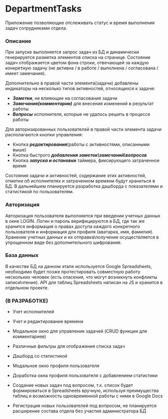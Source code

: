 # DepartmentTasks

Приложение позволяющие отслеживать статус и время выполнения задач сотрудниками отдела.

### Описание

При запуске выполняется запрос задач из БД и динамически генерируется разметка элементов списка на странице. Состояние задач отображается цветом фона строки, отвечающей за каждую конкретную задачу (не активна / в работе / выполнена / согласована / имеет замечания).

Дополнительно в правой части элемента(задачи) добавлены индикаторы на несколько типов активностей, относящихся к задаче:

- **_Заметки_**, не влияющие на согласование задачи
- **_Замечания(комментарии)_** для внесения изменений в результат работы
- **_Вопросы_** исполнителя, которые не удалось решить в процессе работы

Для авторизированных пользователей в правой части элемента задачи располагаются кнопки управления:

- Кнопка **_редактирования_**(работы с активностями, описанными выше)
- Кнопка быстрого **_добавления заметок\замечаний\вопросов_**
- Кнопка **_запуска и остановки_** таймера, фиксирующего затраченное время

Состояния задачи и активностей, содержание этих активностей, отметки об исполнителях и затраченном времени будут храниться в БД. В дальнейшем планируется разработка дашборда с показателями и статистикой по пользователям.

### Авторизация

Авторизация пользователя выполняется при введении учетных данных в окне LOGIN. Логин и пароль верифицируются в БД, где так же хранится информация о правах доступа каждого конкретного пользователя и информация для профиля (аватарка, имя, фамилия). Хранение учетных данных и их отправка\получение осуществляется в упрощенном виде без дополнительного шифрования.

### База данных

В качестве БД на данном этапе используется Google Spreadsheets, необходимо будет позже протестировать совместную работу нескольких человек (есть опасения, что могут возникнуть конфликты записи\чтения). API для таблиц Spreadsheets написан на JS и хранится в отдельном проекте.

### (В РАЗРАБОТКЕ)

- Учет исполнителей
- Учет и редактирование времени
- Модальное окно для управления задачей (CRUD функции для комментариев)
- Различные фильтры для отображения списка задач
- Дашборд со статистикой
- Модальное окно профиля пользователя
- Доработка окна профиля пользователя с добавлением статистики

- Создание новых задач под вопросом, т.к. список будет формироваться в Spreadsheets вручную, используя преимущества таблиц и возможность одновременной работы с ними в Google Docs
- Регистрация новых пользователей под вопросом, не планируется расширение состава отдела без участия администратора БД

